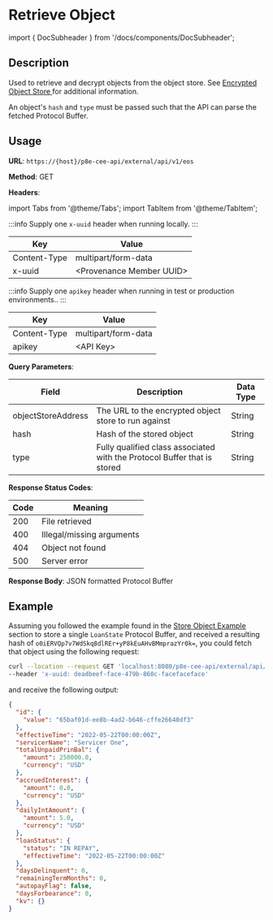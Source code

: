 # Retrieve Object

import { DocSubheader } from '/docs/components/DocSubheader';

<DocSubheader text="Retrieve and decrypt an object"
/>

## Description

Used to retrieve and decrypt objects from the object store. See [Encrypted Object Store ](https://developer.provenance.io/docs/pb/p8e/overview/encrypted-object-store)for additional information.

An object's `hash` and `type` must be passed such that the API can parse the fetched Protocol Buffer.

## Usage

**URL**: `https://{host}/p8e-cee-api/external/api/v1/eos`

**Method**: GET

**Headers**:

import Tabs from '@theme/Tabs';
import TabItem from '@theme/TabItem';

<Tabs>
<TabItem value="local" label="Local">

:::info
Supply one `x-uuid` header when running locally.
:::

| Key          | Value                      |
| ------------ | -------------------------- |
| Content-Type | multipart/form-data        |
| x-uuid       | \<Provenance Member UUID\> |

</TabItem>

<TabItem value="text-production" label="Test/Production">

:::info
Supply one `apikey` header when running in test or production environments..
:::

| Key          | Value               |
| ------------ | ------------------- |
| Content-Type | multipart/form-data |
| apikey       | \<API Key\>         |

</TabItem>
</Tabs>

**Query Parameters**:

| Field              | Description                                                              | Data Type |
| ------------------ | ------------------------------------------------------------------------ | --------- |
| objectStoreAddress | The URL to the encrypted object store to run against                     | String    |
| hash               | Hash of the stored object                                                | String    |
| type               | Fully qualified class associated with the Protocol Buffer that is stored | String    |

**Response Status Codes**:

| Code | Meaning                   |
| ---- | ------------------------- |
| 200  | File retrieved            |
| 400  | Illegal/missing arguments |
| 404  | Object not found          |
| 500  | Server error              |

**Response Body**: JSON formatted Protocol Buffer

## Example

Assuming you followed the example found in the [Store Object Example](store-object.mdx#example) section to store a single `LoanState` Protocol Buffer, and received a resulting hash of `o0iERVQp7v7WdSkq8dlREr+yP8kEuAHvBMmprazYr0k=`, you could fetch that object using the following request:

```bash
curl --location --request GET 'localhost:8080/p8e-cee-api/external/api/v1/eos?objectStoreAddress=grpc://localhost:5001&hash=o0iERVQp7v7WdSkq8dlREr+yP8kEuAHvBMmprazYr0k=&type=tech.figure.servicing.v1beta1.LoanStateOuterClass$LoanState' \
--header 'x-uuid: deadbeef-face-479b-860c-facefaceface'
```

and receive the following output:

```json
{
  "id": {
    "value": "65baf01d-ee8b-4ad2-b646-cffe26640df3"
  },
  "effectiveTime": "2022-05-22T00:00:00Z",
  "servicerName": "Servicer One",
  "totalUnpaidPrinBal": {
    "amount": 250000.0,
    "currency": "USD"
  },
  "accruedInterest": {
    "amount": 0.0,
    "currency": "USD"
  },
  "dailyIntAmount": {
    "amount": 5.0,
    "currency": "USD"
  },
  "loanStatus": {
    "status": "IN REPAY",
    "effectiveTime": "2022-05-22T00:00:00Z"
  },
  "daysDelinquent": 0,
  "remainingTermMonths": 0,
  "autopayFlag": false,
  "daysForbearance": 0,
  "kv": {}
}
```
